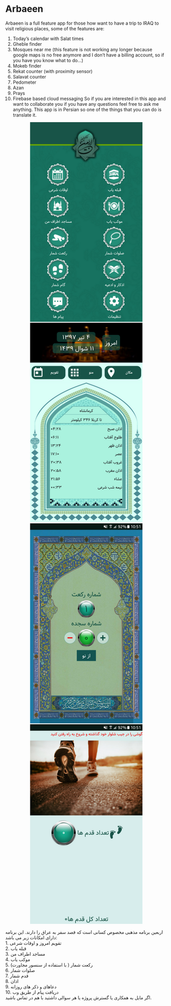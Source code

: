 # Arbaeen
Arbaeen is a full feature app for those how want to have a trip to IRAQ to visit religious places, some of the features are:
1. Today’s calendar with Salat times
2. Gheble finder
3. Mosques near me (this feature is not working any longer because google maps is no free anymore and I don’t have a billing account, so if you have you know what to do…)
4. Mokeb finder
5. Rekat counter (with proximity sensor)
6. Salavat counter
7. Pedometer
8. Azan
9. Prays
10. Firebase based cloud messaging
So if you are interested in this app and want to collaborate you if you have any questions feel free to ask me anything. This app is in Persian so one of the things that you can do is translate it.
<p align="center">
  <img src="p1.png" width="350"/>
  <img src="p2.png" width="350"/>
  <img src="p3.png" width="350"/>
  <img src="p4.png" width="350"/>
</p>
<p align=”right”>
اربعین برنامه مذهبی مخصوص کسانی است که قصد سفر به عراق را دارند. این برنامه دارای امکانات زیر می باشد:
<br>
1. تقویم امروز و اوقات شرعی
<br>
2. قبله یاب
<br>
3. مساجد اطراف من
<br>
4. موکب یاب
<br>
5. رکعت شمار ( با استفاده از سنسور مجاورت)
<br>
6. صلوات شمار
<br>
7. قدم شمار
<br>
8. اذان
<br>
9. دعاهای و ذکر های روزانه
<br>
10. دریافت پیام از طریق وب
<br>
اگر مایل به همکاری یا گسترش پروژه یا هر سوالی داشتید با هم در تماس باشید.
<br>

</p>






